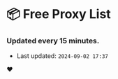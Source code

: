 # :package: Free Proxy List
### Updated every 15 minutes.

- Last updated: `2024-09-02 17:37`

:heart:
